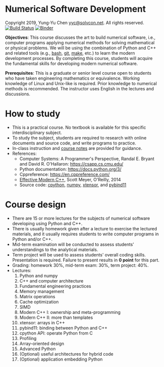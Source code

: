 # Numerical Software Development

Copyright 2019, Yung-Yu Chen <yyc@solvcon.net>.  All rights reserved.
[![Build Status](https://travis-ci.com/yungyuc/nsd.svg?branch=master)](https://travis-ci.com/yungyuc/nsd)
[![Binder](https://mybinder.org/badge_logo.svg)](https://mybinder.org/v2/gh/yungyuc/nsd/master)

**Objectives**: This course discusses the art to build numerical software, i.e.,
computer programs applying numerical methods for solving mathematical or
physical problems.  We will be using the combination of Python and C++ and
related tools (e.g., [bash](https://www.gnu.org/software/bash/),
[git](https://git-scm.com), [make](https://www.gnu.org/software/make/), etc.)
to learn the modern development processes.  By completing this course, students
will acquire the fundamental skills for developing modern numerical software.

**Prerequisites**: This is a graduate or senior level course open to students
who have taken engineering mathematics or equivalence.  Working knowledge of
Linux and Unix-like is required.  Prior knowledge to numerical methods is
recommended.  The instructor uses English in the lectures and discussions.

# How to study

* This is a practical course.  No textbook is available for this specific
  interdisciplinary subject.
* To study the subject, students are required to research with online documents
  and source code, and write programs to practice.
* In-class instruction and [course notes](https://github.com/yungyuc/nsd) are
  provided for guidance.
* References:
  * Computer Systems: A Programmer's Perspective, Randal E. Bryant and David R. O'Hallaron: https://csapp.cs.cmu.edu/
  * Python documentation: https://docs.python.org/3/
  * Cppreference: https://en.cppreference.com/
  * [Effective Modern C++](https://www.oreilly.com/library/view/effective-modern-c/9781491908419/),
     Scott Meyer, O'Reilly, 2014
  * Source code: [cpython](https://github.com/python/cpython),
    [numpy](https://github.com/numpy/numpy),
    [xtensor](https://github.com/QuantStack/xtensor), and
    [pybind11](https://github.com/pybind/pybind11)

# Course design

* There are 15 or more lectures for the subjects of numerical software
  developing using Python and C++.
* There is usually homework given after a lecture to exercise the lectured
  materials, and it usually requires students to write computer programs in
  Python and/or C++.
* Mid-term examination will be conducted to assess students' understandings
  to the analytical materials.
* Term project will be used to assess students' overall coding skills.
  Presentation is required.  Failure to present results in **0 point** for this
  part.
* Grading: homework 30%, mid-term exam: 30%, term project: 40%.
* Lectures:
  1. Python and numpy
  2. C++ and computer architecture
  3. Fundamental engineering practices
  4. Memory management
  5. Matrix operations
  6. Cache optimization
  7. SIMD
  8. Modern C++ I: ownership and meta-programming
  9. Modern C++ II: more than templates
  10. xtensor: arrays in C++
  11. pybind11: binding between Python and C++
  12. cpython API: operate Python from C
  13. Profiling
  14. Array-oriented design
  15. Advanced Python
  16. (Optional) useful architectures for hybrid code
  17. (Optional) application embedding Python
